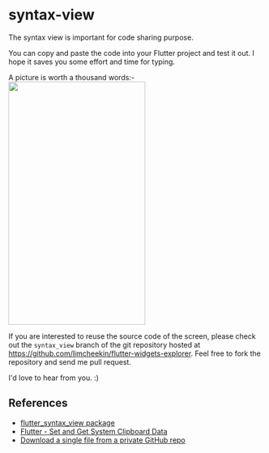 # syntax-view

The syntax view is important for code sharing purpose.

You can copy and paste the code into your Flutter project and test it out.
I hope it saves you some effort and time for typing.

A picture is worth a thousand words:-
<br /><img src="../../images/syntax_view/screenshots.gif" height="480px" width="270px" />

If you are interested to reuse the source code of the screen, please check out the `syntax_view` branch of the git repository hosted at https://github.com/limcheekin/flutter-widgets-explorer. Feel free to fork the repository and send me pull request.

I'd love to hear from you. :)

## References
- [flutter_syntax_view package](https://pub.dev/packages/flutter_syntax_view) 
- [Flutter - Set and Get System Clipboard Data](https://www.woolha.com/tutorials/flutter-set-and-get-system-clipboard-data)
- [Download a single file from a private GitHub repo](https://gist.github.com/Integralist/9482061)